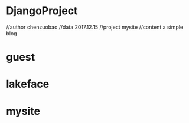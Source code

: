 # DjangoProject

//author    chenzuobao
//data      2017.12.15
//project   mysite
//content   a simple blog
# guest
# lakeface
# mysite

